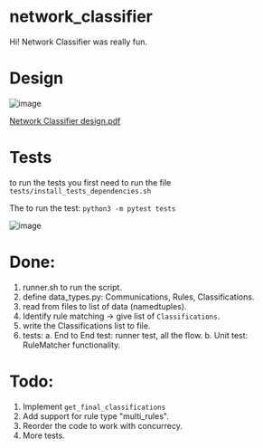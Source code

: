 # network_classifier
Hi! Network Classifier was really fun.

# Design
![image](https://user-images.githubusercontent.com/35425887/125861734-1efa9c37-2a65-4cc0-b4e0-42eee559cfbd.png)

[Network Classifier design.pdf](https://github.com/reahaas/network_classifier/files/6826330/Network.Classifier.design.pdf)

# Tests
to run the tests you first need to run the file 
`tests/install_tests_dependencies.sh`

The to run the test: 
`python3 -m pytest tests`

![image](https://user-images.githubusercontent.com/35425887/125860693-39e643ba-9563-46e7-bcd4-fdd63e9acf00.png)



# Done:
1. runner.sh to run the script.
2. define data_types.py: Communications, Rules, Classifications.
3. read from files to list of data (namedtuples).
4. Identify rule matching -> give list of `Classifications`.
5. write the Classifications list to file.
6. tests:
    a. End to End test: runner test, all the flow.
    b. Unit test: RuleMatcher functionality.

# Todo:
1. Implement `get_final_classifications`
2. Add support for rule type "multi_rules".
3. Reorder the code to work with concurrecy.
4. More tests.
